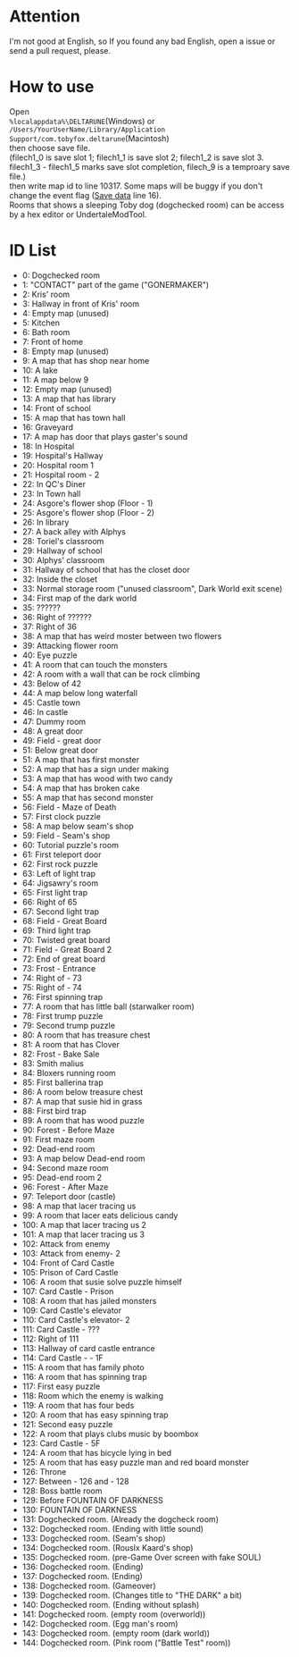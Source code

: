 <!--

	DELTARUNE MapID/SAVE Information.

    Copyright (C) 2018 SiroQ

    This program is free software: you can redistribute it and/or modify
    it under the terms of the GNU General Public License as published by
    the Free Software Foundation, either version 3 of the License, or
    (at your option) any later version.

    This program is distributed in the hope that it will be useful,
    but WITHOUT ANY WARRANTY; without even the implied warranty of
    MERCHANTABILITY or FITNESS FOR A PARTICULAR PURPOSE.  See the
    GNU General Public License for more details.

    You should have received a copy of the GNU General Public License
    along with this program.  If not, see <https://www.gnu.org/licenses/>.

-->

# Attention
I'm not good at English, so If you found any bad English, open a issue or send a pull request, please.  
# How to use
Open  
`%localappdata%\DELTARUNE`(Windows)  or
`/Users/YourUserName/Library/Application Support/com.tobyfox.deltarune`(Macintosh)  
then choose save file.  
(filech1_0 is save slot 1; filech1_1 is save slot 2; filech1_2 is save slot 3. filech1_3 - filech1_5 marks save slot completion, filech_9 is a temproary save file.)  
then write map id to line 10317.
Some maps will be buggy if you don't change the event flag ([Save data](https://github.com/SiroQ/DELTARUNE/blob/master/SAVE_EN.md) line 16).  
Rooms that shows a sleeping Toby dog (dogchecked room) can be access by a hex editor or UndertaleModTool.  
# ID List
- 0: Dogchecked room
- 1: "CONTACT" part of the game ("GONERMAKER") 
- 2: Kris' room    
- 3: Hallway in front of Kris' room  
- 4: Empty map (unused)  
- 5: Kitchen   
- 6: Bath room  
- 7: Front of home  
- 8: Empty map (unused)  
- 9: A map that has shop near home  
- 10: A lake  
- 11: A map below 9  
- 12: Empty map (unused)  
- 13: A map that has library  
- 14: Front of school  
- 15: A map that has town hall  
- 16: Graveyard  
- 17: A map has door that plays gaster's sound  
- 18: In Hospital  
- 19: Hospital's Hallway  
- 20: Hospital room 1  
- 21: Hospital room - 2  
- 22: In QC's Diner  
- 23: In Town hall  
- 24: Asgore's flower shop (Floor - 1)
- 25: Asgore's flower shop (Floor - 2)
- 26: In library  
- 27: A back alley with Alphys  
- 28: Toriel's classroom  
- 29: Hallway of school  
- 30: Alphys' classroom  
- 31: Hallway of school that has the closet door 
- 32: Inside the closet
- 33: Normal storage room ("unused classroom", Dark World exit scene) 
- 34: First map of the dark world 
- 35: ??????
- 36: Right of ??????  
- 37: Right of 36  
- 38: A map that has weird moster between two flowers  
- 39: Attacking flower room  
- 40: Eye puzzle  
- 41: A room that can touch the monsters  
- 42: A room with a wall that can be rock climbing  
- 43: Below of 42 
- 44: A map below long waterfall  
- 45: Castle town  
- 46: In castle  
- 47: Dummy room  
- 48: A great door  
- 49: Field - great door  
- 51: Below great door  
- 51: A map that has first monster  
- 52: A map that has a sign under making  
- 53: A map that has wood with two candy  
- 54: A map that has broken cake  
- 55: A map that has second monster  
- 56: Field - Maze of Death  
- 57: First clock puzzle  
- 58: A map below seam's shop  
- 59: Field - Seam's shop  
- 60: Tutorial puzzle's room  
- 61: First teleport door  
- 62: First rock puzzle  
- 63: Left of light trap  
- 64: Jigsawry's room  
- 65: First light trap  
- 66: Right of 65  
- 67: Second light trap  
- 68: Field - Great Board   
- 69: Third light trap  
- 70: Twisted great board  
- 71: Field - Great Board 2  
- 72: End of great board  
- 73: Frost - Entrance  
- 74: Right of - 73  
- 75: Right of - 74  
- 76: First spinning trap  
- 77: A room that has little ball (starwalker room) 
- 78: First trump puzzle  
- 79: Second trump puzzle  
- 80: A room that has treasure chest  
- 81: A room that has Clover 
- 82: Frost - Bake Sale  
- 83: Smith malius  
- 84: Bloxers running room  
- 85: First ballerina trap  
- 86: A room below treasure chest  
- 87: A map that susie hid in grass  
- 88: First bird trap  
- 89: A room that has wood puzzle  
- 90: Forest - Before Maze  
- 91: First maze room  
- 92: Dead-end room  
- 93: A map below Dead-end room  
- 94: Second maze room  
- 95: Dead-end room 2  
- 96: Forest - After Maze  
- 97: Teleport door (castle)  
- 98: A map that lacer tracing us  
- 99: A room that lacer eats delicious candy  
- 100: A map that lacer tracing us 2  
- 101: A map that lacer tracing us 3  
- 102: Attack from enemy  
- 103: Attack from enemy- 2  
- 104: Front of Card Castle  
- 105: Prison of Card Castle  
- 106: A room that susie solve puzzle himself  
- 107: Card Castle - Prison  
- 108: A room that has jailed monsters  
- 109: Card Castle's elevator  
- 110: Card Castle's elevator- 2  
- 111: Card Castle - ???  
- 112: Right of 111  
- 113: Hallway of card castle entrance  
- 114: Card Castle - - 1F  
- 115: A room that has family photo  
- 116: A room that has spinning trap  
- 117: First easy puzzle  
- 118: Room which the enemy is walking  
- 119: A room that has four beds  
- 120: A room that has easy spinning trap  
- 121: Second easy puzzle  
- 122: A room that plays clubs music by boombox  
- 123: Card Castle - 5F  
- 124: A room that has bicycle lying in bed  
- 125: A room that has easy puzzle man and red board monster  
- 126: Throne  
- 127: Between - 126 and - 128  
- 128: Boss battle room  
- 129: Before FOUNTAIN OF DARKNESS  
- 130: FOUNTAIN OF DARKNESS  
- 131: Dogchecked room. (Already the dogcheck room)  
- 132: Dogchecked room. (Ending with little sound)  
- 133: Dogchecked room. (Seam's shop)  
- 134: Dogchecked room. (Rouslx Kaard's shop)  
- 135: Dogchecked room. (pre-Game Over screen with fake SOUL)  
- 136: Dogchecked room. (Ending)  
- 137: Dogchecked room. (Ending)  
- 138: Dogchecked room. (Gameover)  
- 139: Dogchecked room. (Changes title to "THE DARK" a bit)  
- 140: Dogchecked room. (Ending without splash)  
- 141: Dogchecked room. (empty room (overworld))  
- 142: Dogchecked room. (Egg man's room)  
- 143: Dogchecked room. (empty room (dark world))  
- 144: Dogchecked room. (Pink room ("Battle Test" room))